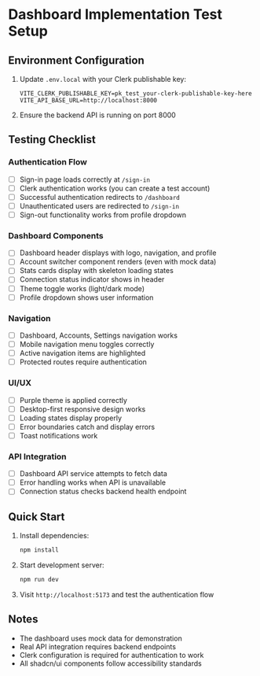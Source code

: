 # Dashboard Implementation Test Setup

## Environment Configuration

1. Update `.env.local` with your Clerk publishable key:
   ```
   VITE_CLERK_PUBLISHABLE_KEY=pk_test_your-clerk-publishable-key-here
   VITE_API_BASE_URL=http://localhost:8000
   ```

2. Ensure the backend API is running on port 8000

## Testing Checklist

### Authentication Flow
- [ ] Sign-in page loads correctly at `/sign-in`
- [ ] Clerk authentication works (you can create a test account)
- [ ] Successful authentication redirects to `/dashboard`
- [ ] Unauthenticated users are redirected to `/sign-in`
- [ ] Sign-out functionality works from profile dropdown

### Dashboard Components
- [ ] Dashboard header displays with logo, navigation, and profile
- [ ] Account switcher component renders (even with mock data)
- [ ] Stats cards display with skeleton loading states
- [ ] Connection status indicator shows in header
- [ ] Theme toggle works (light/dark mode)
- [ ] Profile dropdown shows user information

### Navigation
- [ ] Dashboard, Accounts, Settings navigation works
- [ ] Mobile navigation menu toggles correctly
- [ ] Active navigation items are highlighted
- [ ] Protected routes require authentication

### UI/UX
- [ ] Purple theme is applied correctly
- [ ] Desktop-first responsive design works
- [ ] Loading states display properly
- [ ] Error boundaries catch and display errors
- [ ] Toast notifications work

### API Integration
- [ ] Dashboard API service attempts to fetch data
- [ ] Error handling works when API is unavailable
- [ ] Connection status checks backend health endpoint

## Quick Start

1. Install dependencies:
   ```bash
   npm install
   ```

2. Start development server:
   ```bash
   npm run dev
   ```

3. Visit `http://localhost:5173` and test the authentication flow

## Notes

- The dashboard uses mock data for demonstration
- Real API integration requires backend endpoints
- Clerk configuration is required for authentication to work
- All shadcn/ui components follow accessibility standards